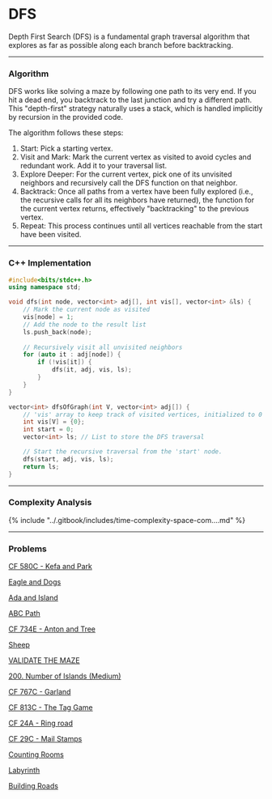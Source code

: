 # DFS

Depth First Search (DFS) is a fundamental graph traversal algorithm that explores as far as possible along each branch before backtracking.

***

### Algorithm

DFS works like solving a maze by following one path to its very end. If you hit a dead end, you backtrack to the last junction and try a different path. This "depth-first" strategy naturally uses a stack, which is handled implicitly by recursion in the provided code.

The algorithm follows these steps:

1. Start: Pick a starting vertex.
2. Visit and Mark: Mark the current vertex as visited to avoid cycles and redundant work. Add it to your traversal list.
3. Explore Deeper: For the current vertex, pick one of its unvisited neighbors and recursively call the DFS function on that neighbor.
4. Backtrack: Once all paths from a vertex have been fully explored (i.e., the recursive calls for all its neighbors have returned), the function for the current vertex returns, effectively "backtracking" to the previous vertex.
5. Repeat: This process continues until all vertices reachable from the start have been visited.

***

### C++ Implementation

```cpp
#include<bits/stdc++.h>
using namespace std;

void dfs(int node, vector<int> adj[], int vis[], vector<int> &ls) {
    // Mark the current node as visited
    vis[node] = 1;
    // Add the node to the result list
    ls.push_back(node);
    
    // Recursively visit all unvisited neighbors
    for (auto it : adj[node]) {
        if (!vis[it]) {
            dfs(it, adj, vis, ls);
        }
    }
}

vector<int> dfsOfGraph(int V, vector<int> adj[]) {
    // 'vis' array to keep track of visited vertices, initialized to 0 (false).
    int vis[V] = {0};
    int start = 0;
    vector<int> ls; // List to store the DFS traversal

    // Start the recursive traversal from the 'start' node.
    dfs(start, adj, vis, ls);
    return ls;
}
```

***

### Complexity Analysis

{% include "../.gitbook/includes/time-complexity-space-com....md" %}

***

### Problems

[CF 580C - Kefa and Park](https://codeforces.com/problemset/problem/580/C)

[Eagle and Dogs](https://www.spoj.com/problems/EAGLE1/)

[Ada and Island](https://www.spoj.com/problems/ADASEA/)

[ABC Path](https://www.spoj.com/problems/ABCPATH/)

[CF 734E - Anton and Tree](https://codeforces.com/contest/734/problem/E)

[Sheep](https://www.spoj.com/problems/KOZE/)

[VALIDATE THE MAZE](https://www.spoj.com/problems/MAKEMAZE/)

[200. Number of Islands&#x20;(Medium)](https://leetcode.com/problems/number-of-islands/)

[CF 767C - Garland](https://codeforces.com/contest/767/problem/C)

[CF 813C - The Tag Game](https://codeforces.com/contest/813/problem/C)

[CF 24A - Ring road](https://codeforces.com/contest/24/problem/A)

[CF 29C - Mail Stamps](https://codeforces.com/contest/29/problem/C)

[Counting Rooms](https://cses.fi/problemset/task/1192)

[Labyrinth](https://cses.fi/problemset/task/1193)

[Building Roads](https://cses.fi/problemset/task/1666)
